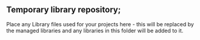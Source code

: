 ## Temporary library repository;
Place any Library files used for your projects here - this will be replaced by the managed libraries and any libraries in this folder 
will be added to it.
